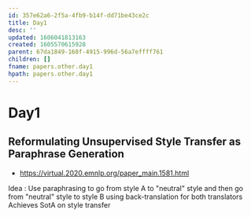 ```yaml
---
id: 357e62a6-2f5a-4fb9-b14f-dd71be43ce2c
title: Day1
desc: ''
updated: 1606041813163
created: 1605570615928
parent: 67da1849-168f-4915-996d-56a7effff761
children: []
fname: papers.other.day1
hpath: papers.other.day1
---
```

# Day1

## Reformulating Unsupervised Style Transfer as Paraphrase Generation

- <https://virtual.2020.emnlp.org/paper_main.1581.html>

Idea : Use paraphrasing to go from style A to "neutral" style and then go from "neutral" style to style B using back-translation for both translators
Achieves SotA on style transfer

